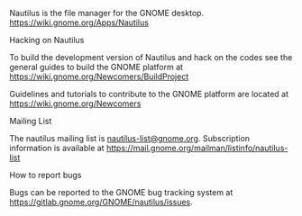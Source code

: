 Nautilus is the file manager for the GNOME desktop.
https://wiki.gnome.org/Apps/Nautilus


Hacking on Nautilus

To build the development version of Nautilus and hack on the codes
see the general guides to build the GNOME platform at https://wiki.gnome.org/Newcomers/BuildProject

Guidelines and tutorials to contribute to the GNOME platform
are located at https://wiki.gnome.org/Newcomers


Mailing List

The nautilus mailing list is nautilus-list@gnome.org.  Subscription
information is available at https://mail.gnome.org/mailman/listinfo/nautilus-list


How to report bugs

Bugs can be reported to the GNOME bug tracking system at
https://gitlab.gnome.org/GNOME/nautilus/issues.